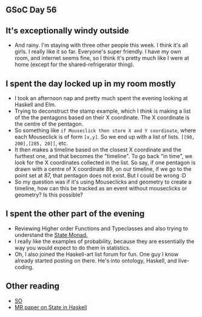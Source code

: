 ## GSoC Day 56

## It's exceptionally windy outside
- And rainy. I'm staying with three other people this week. I think it's all girls. I really like it so far. 
  Everyone's super friendly. I have my own room, and internet seems fine, so I think it's pretty much like 
  I were at home (except for the shared-refrigerator thing).
  
## I spent the day locked up in my room mostly
- I took an afternoon nap and pretty much spent the evening looking at Haskell and Elm.
- Trying to deconstruct the stamp example, which I *think* is making a list of the 
  the pentagons based on their X coordinate. The X coordinate is the centre of the pentagon.
- So something like ```if Mouseclick then store X and Y coordinate```, where each Mouseclick is 
  of form ```[x,y]```. So we end up with a list of lists. ```[[90, 200],[285, 20]]```, etc.
- It then makes a timeline based on the closest X coordinate and the furthest one, and that becomes
  the "timeline". To go back "in time", we look for the X coordinates collected in the list.
  So say, if one pentagon is drawn with a centre of X coordinate 89, on our timeline, if we go to the 
  point set at 87, that pentagon does not exist. But I could be wrong :D
- So my question was if it's using Mouseclicks and geometry to create a timeline, how can this be tracked
  as an event without mouseclicks or geometry? Is this possible?
  
## I spent the other part of the evening
- Reviewing Higher order Functions and Typeclasses and also trying to understand the [State Monad.](https://en.wikibooks.org/wiki/Haskell/Understanding_monads/State)
- I really like the examples of probability, because they are essentially the way you would expect to do them in statistics.
- Oh, I also joined the Haskell-art list forum for fun. One guy I know already started posting on there. He's into ontology,
  Haskell, and live-coding.

## Other reading
- [SO](https://stackoverflow.com/questions/36655035/how-to-print-the-result-of-a-state-monad-in-haskell)
- [MR paper on State in Haskell](https://www.microsoft.com/en-us/research/wp-content/uploads/2016/07/state-lasc.pdf)
